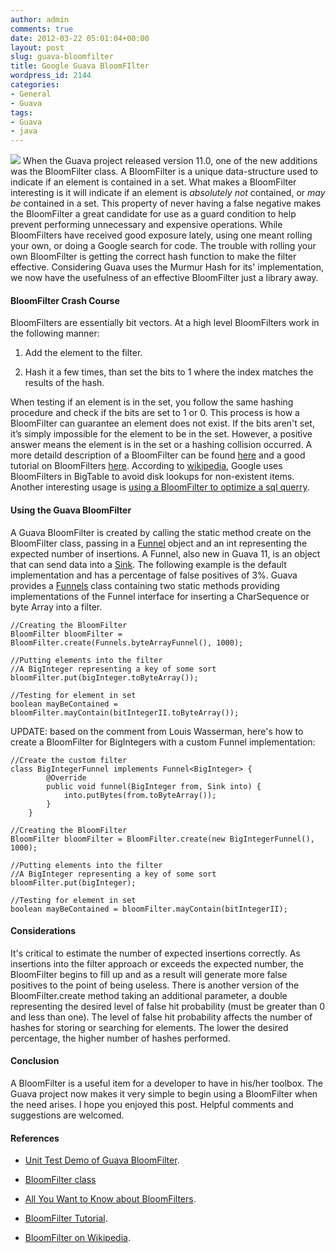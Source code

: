 ```yaml
---
author: admin
comments: true
date: 2012-03-22 05:01:04+00:00
layout: post
slug: guava-bloomfilter
title: Google Guava BloomFIlter
wordpress_id: 2144
categories:
- General
- Guava
tags:
- Guava
- java
---
```


<img class="left" src="{{ site.media_url }}/images/google-guava.gif" /> When the Guava project released version 11.0, one of the new additions was the BloomFilter class.  A BloomFilter is a unique data-structure used to indicate if an element is contained in a set.  What makes a BloomFilter interesting is it will indicate if an element is _absolutely not_ contained, or _may be_ contained in a set. This property of never having a false negative makes the BloomFilter a great candidate for use as a guard condition to help prevent performing unnecessary and expensive operations.  While BloomFilters have received good exposure lately, using one meant rolling your own, or doing a Google search for code. The trouble with rolling your own BloomFilter is getting the correct hash function to make the filter effective.  Considering Guava uses the Murmur Hash for its' implementation, we now have the usefulness of an effective BloomFilter just a library away.
<!--more-->

#### BloomFilter Crash Course


BloomFilters are essentially bit vectors.  At a high level BloomFilters work in the following manner: 




  1. Add the element to the filter.


  2. Hash it a few times, than set the bits to 1 where the index matches the results of the hash.

 
When testing if an element is in the set, you follow the same hashing procedure and check if the bits are set to 1 or 0. This process is how a BloomFilter can guarantee an element does not exist. If the bits aren't set, it’s simply impossible for the element to be in the set.  However, a positive answer means the element is in the set or a hashing collision occurred.  A more detaild description of a BloomFilter can be found [here](http://spyced.blogspot.com/2009/01/all-you-ever-wanted-to-know-about.html) and a good tutorial on BloomFilters [here](http://llimllib.github.com/bloomfilter-tutorial/). According to [wikipedia](http://en.wikipedia.org/wiki/Bloom_filter), Google uses BloomFilters in BigTable to avoid disk lookups for non-existent items.  Another interesting usage is [using a BloomFilter to optimize a sql querry](http://asemanfar.com/Using-a-bloom-filter-to-optimize-a-SQL-query).



#### Using the Guava BloomFilter


A Guava BloomFilter is created by calling the static method create on the BloomFilter class, 
passing in a [Funnel](http://docs.guava-libraries.googlecode.com/git-history/v11.0.2/javadoc/com/google/common/hash/Funnel.html) object and an int representing the expected number of insertions. A Funnel, also new in Guava 11, is an object that can send data into a [Sink](http://docs.guava-libraries.googlecode.com/git-history/v11.0.2/javadoc/com/google/common/hash/Sink.html).  The following example is the default implementation and has a percentage of false positives of 3%. Guava provides a [Funnels](http://docs.guava-libraries.googlecode.com/git-history/v11.0.2/javadoc/com/google/common/hash/Funnels.html) class containing two static methods providing implementations of the Funnel interface for inserting a CharSequence or byte Array into a filter.

    
    
    //Creating the BloomFilter
    BloomFilter bloomFilter = BloomFilter.create(Funnels.byteArrayFunnel(), 1000);
    
    //Putting elements into the filter
    //A BigInteger representing a key of some sort
    bloomFilter.put(bigInteger.toByteArray());
    
    //Testing for element in set
    boolean mayBeContained = bloomFilter.mayContain(bitIntegerII.toByteArray());
    
    


UPDATE: based on the comment from Louis Wasserman, here's how to create a BloomFilter for BigIntegers with a custom Funnel implementation:

    
    
    //Create the custom filter
    class BigIntegerFunnel implements Funnel<BigInteger> {
            @Override
            public void funnel(BigInteger from, Sink into) {
                into.putBytes(from.toByteArray());
            }
        }
    
    //Creating the BloomFilter
    BloomFilter bloomFilter = BloomFilter.create(new BigIntegerFunnel(), 1000);
    
    //Putting elements into the filter
    //A BigInteger representing a key of some sort
    bloomFilter.put(bigInteger);
    
    //Testing for element in set
    boolean mayBeContained = bloomFilter.mayContain(bitIntegerII);
    




#### Considerations


It's critical to estimate the number of expected insertions correctly. As insertions into the filter approach or exceeds the expected number, the BloomFilter begins to fill up and as a result will generate more false positives to the point of being useless.  There is another version of the BloomFilter.create method taking an additional parameter, a double representing the desired level of false hit probability (must be greater than 0 and less than one). The level of false hit probability affects the number of hashes for storing or searching for elements.  The lower the desired percentage, the higher number of hashes performed.


#### Conclusion


A BloomFilter is a useful item for a developer to have in his/her toolbox.  The Guava project now makes it very simple to begin using a BloomFilter when the need arises.  I hope you enjoyed this post.  Helpful comments and suggestions are welcomed.



#### References






  * [Unit Test Demo of Guava BloomFilter](https://github.com/bbejeck/guava-blog/blob/master/src/test/java/bbejeck/guava/hash/BloomFilterTest.java).


  * [BloomFilter class](http://docs.guava-libraries.googlecode.com/git-history/v11.0.2/javadoc/com/google/common/hash/BloomFilter.html)


  * [All You Want to Know about BloomFilters](http://spyced.blogspot.com/2009/01/all-you-ever-wanted-to-know-about.html).


  * [BloomFilter Tutorial](http://llimllib.github.com/bloomfilter-tutorial/).


  * [BloomFilter on Wikipedia](http://en.wikipedia.org/wiki/Bloom_filter).



